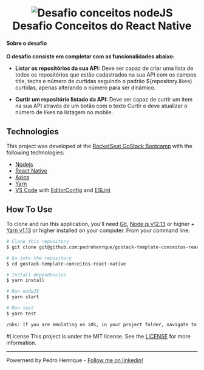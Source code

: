 <h1 align="center">
    <img alt="Desafio conceitos nodeJS" src="https://user-images.githubusercontent.com/54694186/79080459-690f7180-7ceb-11ea-9aec-77b8e7510c03.png" />
    <br>
  Desafio Conceitos do React Native
</h1>


<h4 align="left">  Sobre o desafio</h4>

<p><strong>O desafio consiste em completar com as funcionalidades abaixo:</strong>

- <strong> Listar os repositórios da sua API:</strong> Deve ser capaz de criar uma lista de todos os repositórios que estão cadastrados na sua API com os campos title, techs e número de curtidas seguindo o padrão ${repository.likes} curtidas, apenas alterando o número para ser dinâmico.

- <strong> Curtir um repositório listado da API:</strong> Deve ser capaz de curtir um item na sua API através de um botão com o texto Curtir e deve atualizar o número de likes na listagem no mobile.

</p>



##  Technologies

This project was developed at the [RocketSeat GoStack Bootcamp](https://rocketseat.com.br/bootcamp) with the following technologies:
- [Nodejs]
- [React Native]
- [Axios]
- [Yarn]
-  [VS Code][vc] with [EditorConfig][vceditconfig] and [ESLint][vceslint]

## How To Use

To clone and run this application, you'll need [Git](https://git-scm.com), [Node.js v12.13][nodejs] or higher + [Yarn v1.13][yarn] or higher installed on your computer. From your command line:

```bash
# Clone this repository
$ git clone git@github.com:pedrohenrque/gostack-template-conceitos-react-native.git

# Go into the repository
$ cd gostack-template-conceitos-react-native

# Install dependencies
$ yarn install

# Run nodeJS
$ yarn start

# Run test
$ yarn test

/obs: If you are emulating on iOS, in your project folder, navigate to the ios folder by running the "cd ios" command and then run "pod install" to install all dependencies for iOS.
```

#License
This project is under the MIT license. See the [LICENSE](https://github.com/pedrohenrque/gostack-desafio-conceitos-nodejs/blob/master/LICENSE) for more information.

---

Powernerd by Pedro Henrique - [Follow me on linkedin!](https://www.linkedin.com/in/pedrohenrque/)

[nodejs]: https://nodejs.org/
[ReactJS]: https://pt-br.reactjs.org/
[React Native]: https://reactnative.dev/
[Axios]: https://github.com/axios/axios
[yarn]: https://yarnpkg.com/
[vc]: https://code.visualstudio.com/
[vceditconfig]: https://marketplace.visualstudio.com/items?itemName=EditorConfig.EditorConfig
[vceslint]: https://marketplace.visualstudio.com/items?itemName=dbaeumer.vscode-eslint
